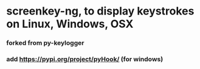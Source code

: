 # screenkey-ng, to display keystrokes on Linux, Windows, OSX

### forked from py-keylogger

### add https://pypi.org/project/pyHook/ (for windows)

